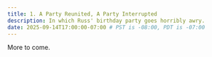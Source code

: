 ```yaml
---
title: 1. A Party Reunited, A Party Interrupted
description: In which Russ' birthday party goes horribly awry.
date: 2025-09-14T17:00:00-07:00 # PST is -08:00, PDT is -07:00
---
```


More to come.